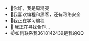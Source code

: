 - 👋你好，我是周鸿亮
- 👀我喜欢编程和黑客，还有网络安全
- 🌱我正在学习编程
- 💞️ 我正在寻找合作...
- 📫如何联系我3618142439是我的QQ
<!---
zhouhongling22/zhouhongling22 is a ✨ special ✨ repository because its `README.md` (this file) appears on your GitHub profile.
You can click the Preview link to take a look at your changes.
--->
